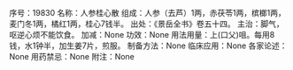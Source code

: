 序号：19830
名称：人参桂心散
组成：人参（去芦）1两，赤茯苓1两，槟榔1两，麦门冬1两，橘红1两，桂心7钱半。
出处：《景岳全书》卷五十四。
主治：脚气，呕逆心烦不能饮食。
加减：None
功效：None
用法用量：上(口父)咀。每用8钱，水1钟半，加生姜7片，煎服。
制备方法：None
临床应用：None
各家论述：None
用药禁忌：None
附注：None
